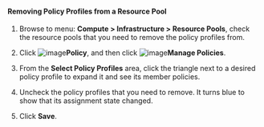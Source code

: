 #### Removing Policy Profiles from a Resource Pool

1. Browse to menu: **Compute > Infrastructure > Resource Pools**, check the resource pools that you need to remove the policy profiles from.

2. Click ![image](../images/1941.png)**Policy**, and then click ![image](../images/1851.png)**Manage Policies**.

3. From the **Select Policy Profiles** area, click the triangle next to a desired policy profile to expand it and see its member policies.

4. Uncheck the policy profiles that you need to remove. It turns blue to show that its assignment state changed.

5. Click **Save**.
